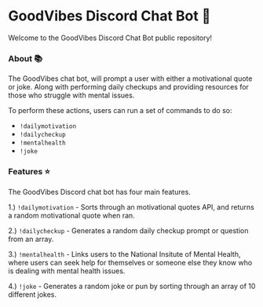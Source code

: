 # GoodVibes Discord Chat Bot 🌸 

Welcome to the GoodVibes Discord Chat Bot public repository! 

### About 📚 

The GoodVibes chat bot, will prompt a user with either a motivational quote or joke. Along with performing daily checkups and providing resources for those who struggle with mental issues.

To perform these actions, users can run a set of commands to do so:

- `!dailymotivation`
- `!dailycheckup`
- `!mentalhealth`
- `!joke`

### Features ⭐️

The GoodVibes Discord chat bot has four main features. 

1.) `!dailymotivation` - Sorts through an motivational quotes API, and returns a random motivational quote when ran.

2.) `!dailycheckup` - Generates a random daily checkup prompt or question from an array.

3.) `!mentalhealth` - Links users to the National Insitute of Mental Health, where users can seek help for themselves or someone else they know who is dealing with mental health issues.

4.) `!joke` - Generates a random joke or pun by sorting through an array of 10 different jokes.
